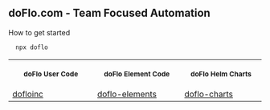 ## doFlo.com - Team Focused Automation

How to get started

```sh
  npx doflo

```


<table>
<tr>
<th align="center">
<img width="295" height="0">
<p> 
<small>
doFlo User Code
</small>
</p>
</th>
<th align="center">
<img width="295" height="0">
<p> 
<small>
doFlo Element Code
</small>
</p>
</th>
<th align="center">
<img width="295" height="0">
<p> 
<small>
doFlo Helm Charts
</small>
</p>
</th>
</tr>
<tr>
<td>
<!-- REMOVE THE BACKSLASHES -->
  <a href="https://github.com/dofloinc/">dofloinc</a>
</td>
<td>
<!-- REMOVE THE BACKSLASHES -->
  <a href="https://github.com/doflo-elements/">doflo-elements</a>
</td>
  <td>
<!-- REMOVE THE BACKSLASHES -->
  <a href="https://github.com/doflo-charts/">doflo-charts</a>
  </td>
</tr>

</table>  
<!--

**Here are some ideas to get you started:**

🙋‍♀️ A short introduction - what is your organization all about?
🌈 Contribution guidelines - how can the community get involved?
👩‍💻 Useful resources - where can the community find your docs? Is there anything else the community should know?
🍿 Fun facts - what does your team eat for breakfast?
🧙 Remember, you can do mighty things with the power of [Markdown](https://docs.github.com/github/writing-on-github/getting-started-with-writing-and-formatting-on-github/basic-writing-and-formatting-syntax)
-->
